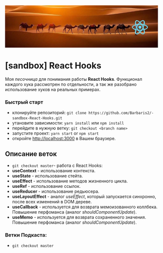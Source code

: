 ![](https://github.com/Barbaris2/-sandbox-ReactJS/blob/master/src/images/sandboxreact.jpg)

# [sandbox] React Hooks

Моя _песочница_ для понимания работы **React Hooks**. Функционал каждого хука рассмотрен по отдельности, а так же разобрано использование хуков на реальных примерах.

### Быстрый старт

- клонируйте репозиторий: `git clone https://github.com/Barbaris2/-sandbox-React-Hooks.git`
- утановите зависимости: `yarn install` или `npm install`
- перейдите в нужную ветку: `git checkout <branch name>`
- запустите проект: `yarn start` or `npm start`
- откройте [http://localhost:3000](http://localhost:3000) в Вашем браузере.

## Описание веток

- `git checkout master`- работа с React Hooks:
- **useContext** - использование контекста.
- **useState** - использование стейта.
- **useEffect** - использование методов жизненного цикла.
- **useRef** - использование ссылок.
- **useReducer** - использование редьюсера.
- **useLayoutEffect** - аналог _useEffect_, который запускается синхронно, после всех изменений в DOM дереве.
- **useCallback** - используется для возврата мемоизованного коллбека. Повышение перфоманса (аналог _shouldComponentUpdate_).
- **useMemo** - используется для возврата сохраненного значения. Повышение перфоманса (аналог _shouldComponentUpdate_).

### Ветки Подкаста:

- `git checkout master`
